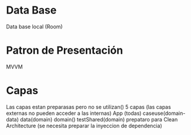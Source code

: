 # Data Base
 Data base local (Room) 
# Patron de Presentación
MVVM
# Capas
Las capas estan preparasas pero no se utilizan()
5 capas (las capas externas no pueden acceder a las internas)
App (todas)
caseuse(domain-data)
data(domain)
domain()
testShared(domain)
prepataro para Clean Architecture (se necesita preparar la inyeccion de dependencia)
